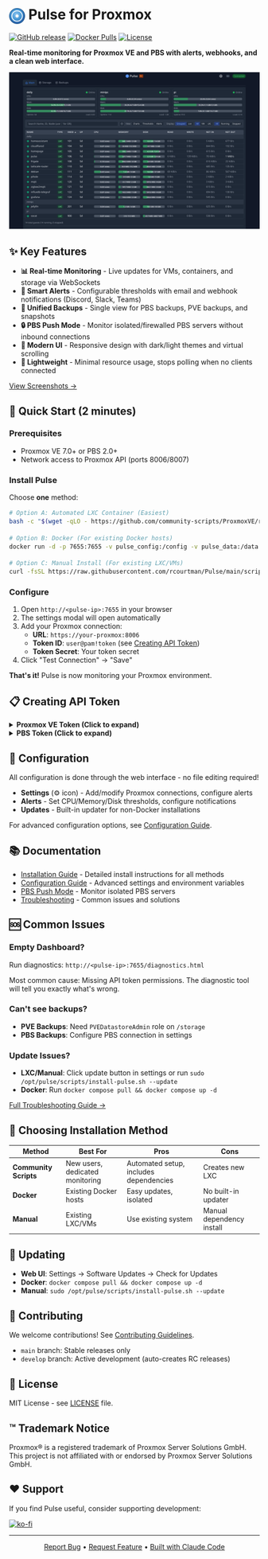 # <img src="src/public/logos/pulse-logo-256x256.png" alt="Pulse Logo" width="32" height="32" style="vertical-align: middle"> Pulse for Proxmox

[![GitHub release](https://img.shields.io/github/v/release/rcourtman/Pulse)](https://github.com/rcourtman/Pulse/releases/latest)
[![Docker Pulls](https://img.shields.io/docker/pulls/rcourtman/pulse)](https://hub.docker.com/r/rcourtman/pulse)
[![License](https://img.shields.io/github/license/rcourtman/Pulse)](LICENSE)

**Real-time monitoring for Proxmox VE and PBS with alerts, webhooks, and a clean web interface.**

![Pulse Dashboard](docs/images/01-dashboard.webp)

## ✨ Key Features

- **📊 Real-time Monitoring** - Live updates for VMs, containers, and storage via WebSockets
- **🔔 Smart Alerts** - Configurable thresholds with email and webhook notifications (Discord, Slack, Teams)
- **💾 Unified Backups** - Single view for PBS backups, PVE backups, and snapshots
- **🔒 PBS Push Mode** - Monitor isolated/firewalled PBS servers without inbound connections
- **🎨 Modern UI** - Responsive design with dark/light themes and virtual scrolling
- **🚀 Lightweight** - Minimal resource usage, stops polling when no clients connected

[View Screenshots →](docs/SCREENSHOTS.md)

## 🚀 Quick Start (2 minutes)

### Prerequisites
- Proxmox VE 7.0+ or PBS 2.0+
- Network access to Proxmox API (ports 8006/8007)

### Install Pulse

Choose **one** method:

```bash
# Option A: Automated LXC Container (Easiest)
bash -c "$(wget -qLO - https://github.com/community-scripts/ProxmoxVE/raw/main/ct/pulse.sh)"

# Option B: Docker (For existing Docker hosts)
docker run -d -p 7655:7655 -v pulse_config:/config -v pulse_data:/data rcourtman/pulse:latest

# Option C: Manual Install (For existing LXC/VMs)
curl -fsSL https://raw.githubusercontent.com/rcourtman/Pulse/main/scripts/install-pulse.sh | sudo bash
```

### Configure

1. Open `http://<pulse-ip>:7655` in your browser
2. The settings modal will open automatically
3. Add your Proxmox connection:
   - **URL**: `https://your-proxmox:8006`
   - **Token ID**: `user@pam!token` (see [Creating API Token](#creating-api-token))
   - **Token Secret**: Your token secret
4. Click "Test Connection" → "Save"

**That's it!** Pulse is now monitoring your Proxmox environment.

## 📋 Creating API Token

<details>
<summary><strong>Proxmox VE Token (Click to expand)</strong></summary>

1. In Proxmox web UI: **Datacenter → Permissions → API Tokens → Add**
2. Select user (or create new one like `pulse@pam`)
3. Token ID: `pulse`
4. **Uncheck "Privilege Separation"** (important!)
5. Copy the secret immediately (shown only once)
6. **Grant permissions**: Datacenter → Permissions → Add → User Permission
   - Path: `/`
   - User: `pulse@pam` (not the token!)
   - Role: `PVEAuditor`
   - Propagate: ✓ Checked

For backup visibility, also add:
   - Path: `/storage`
   - Role: `PVEDatastoreAdmin`

</details>

<details>
<summary><strong>PBS Token (Click to expand)</strong></summary>

```bash
# Quick setup (run on PBS):
proxmox-backup-manager user create pulse@pbs --password 'TempPass123'
proxmox-backup-manager user generate-token pulse@pbs monitoring
proxmox-backup-manager acl update /datastore DatastoreAudit --auth-id 'pulse@pbs!monitoring'
```

</details>

## 🔧 Configuration

All configuration is done through the web interface - no file editing required!

- **Settings** (⚙️ icon) - Add/modify Proxmox connections, configure alerts
- **Alerts** - Set CPU/Memory/Disk thresholds, configure notifications
- **Updates** - Built-in updater for non-Docker installations

For advanced configuration options, see [Configuration Guide](docs/CONFIGURATION.md).

## 📚 Documentation

- [Installation Guide](docs/INSTALLATION.md) - Detailed install instructions for all methods
- [Configuration Guide](docs/CONFIGURATION.md) - Advanced settings and environment variables
- [PBS Push Mode](docs/PBS_PUSH_MODE.md) - Monitor isolated PBS servers
- [Troubleshooting](docs/TROUBLESHOOTING.md) - Common issues and solutions

## 🆘 Common Issues

### Empty Dashboard?
Run diagnostics: `http://<pulse-ip>:7655/diagnostics.html`

Most common cause: Missing API token permissions. The diagnostic tool will tell you exactly what's wrong.

### Can't see backups?
- **PVE Backups**: Need `PVEDatastoreAdmin` role on `/storage`
- **PBS Backups**: Configure PBS connection in settings

### Update Issues?
- **LXC/Manual**: Click update button in settings or run `sudo /opt/pulse/scripts/install-pulse.sh --update`
- **Docker**: Run `docker compose pull && docker compose up -d`

[Full Troubleshooting Guide →](docs/TROUBLESHOOTING.md)

## 🚦 Choosing Installation Method

| Method | Best For | Pros | Cons |
|--------|----------|------|------|
| **Community Scripts** | New users, dedicated monitoring | Automated setup, includes dependencies | Creates new LXC |
| **Docker** | Existing Docker hosts | Easy updates, isolated | No built-in updater |
| **Manual** | Existing LXC/VMs | Use existing system | Manual dependency install |

## 🔄 Updating

- **Web UI**: Settings → Software Updates → Check for Updates
- **Docker**: `docker compose pull && docker compose up -d`
- **Manual**: `sudo /opt/pulse/scripts/install-pulse.sh --update`

## 🤝 Contributing

We welcome contributions! See [Contributing Guidelines](CONTRIBUTING.md).

- `main` branch: Stable releases only
- `develop` branch: Active development (auto-creates RC releases)

## 📜 License

MIT License - see [LICENSE](LICENSE) file.

## ™️ Trademark Notice

Proxmox® is a registered trademark of Proxmox Server Solutions GmbH. This project is not affiliated with or endorsed by Proxmox Server Solutions GmbH.

## ❤️ Support

If you find Pulse useful, consider supporting development:

[![ko-fi](https://ko-fi.com/img/githubbutton_sm.svg)](https://ko-fi.com/rcourtman)

---

<p align="center">
  <a href="https://github.com/rcourtman/Pulse/issues">Report Bug</a> •
  <a href="https://github.com/rcourtman/Pulse/issues">Request Feature</a> •
  <a href="https://docs.anthropic.com/en/docs/claude-code">Built with Claude Code</a>
</p>